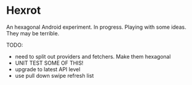 # Hexrot

An hexagonal Android experiment. In progress. Playing with some ideas. They may be terrible.

TODO:
- need to split out providers and fetchers. Make them hexagonal
- UNIT TEST SOME OF THIS!
- upgrade to latest API level
- use pull down swipe refresh list 
